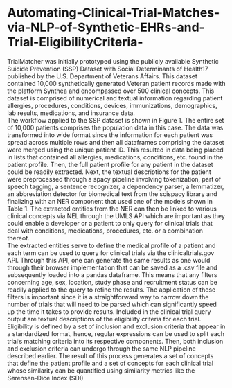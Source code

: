 # Automating-Clinical-Trial-Matches-via-NLP-of-Synthetic-EHRs-and-Trial-EligibilityCriteria-
TrialMatcher was initially prototyped using the publicly available Synthetic Suicide Prevention (SSP) Dataset with 
Social Determinants of Health17 published by the U.S. Department of Veterans Affairs. This dataset contained 10,000 
synthetically generated Veteran patient records made with the platform Synthea and encompassed over 500 clinical 
concepts. This dataset is comprised of numerical and textual information regarding patient allergies, procedures, 
conditions, devices, immunizations, demographics, lab results, medications, and insurance data.  
The workflow applied to the SSP dataset is shown in Figure 1. The entire set of 10,000 patients comprises the 
population data in this case. The data was transformed into wide format since the information for each patient was 
spread across multiple rows and then all dataframes comprising the dataset were merged using the unique patient ID. 
This resulted in data being placed in lists that contained all allergies, medications, conditions, etc. found in the patient 
profile. Then, the full patient profile for any patient in the dataset could be readily extracted. Next, the textual 
descriptions for the patient were preprocessed through a spacy pipeline involving tokenization, part of speech tagging, 
a sentence recognizer, a dependency parser, a lemmatizer, an abbreviation detector for biomedical text from the 
scispacy library and finalizing with an NER component that used one of the models shown in Table 1. The extracted 
entities from the NER can then be linked to various clinical concepts via NEL through the UMLS API which are 
important as they could enable a developer or a patient to only query for clinical trials that deal with conditions, 
medications, procedures, etc. or a combination thereof.  
The extracted entities serve to define the medical profile of a patient and each term can be used to query for clinical 
trials via the clinicaltrials.gov API. Through this API, one can generate the same results as one would through their 
browser implementation that can be saved as a .csv file and subsequently loaded into a pandas dataframe. This means 
that any filters concerning age, sex, location, study phase and recruitment status can be readily applied to the query to 
refine the results. The application of these filters is important since it is a straightforward way to narrow down the 
number of trials that will need to be parsed which can significantly speed up the time it takes to provide results. 
Included in the clinical trial query output are textual descriptions of the eligibility criteria for each trial. Eligibility is 
defined by a set of inclusion and exclusion criteria that appear in a standardized format, hence, regular expressions 
can be used to split each trial’s matching criteria into its respective components. Then, both inclusion and exclusion 
criteria can undergo through the same NLP pipeline described earlier. The result of this process generates a set of 
concepts that define the patient profile and a set of concepts for each clinical trial whose similarity can be quantified 
using similarity metrics like the Sørensen-Dice Index (SDI) 
